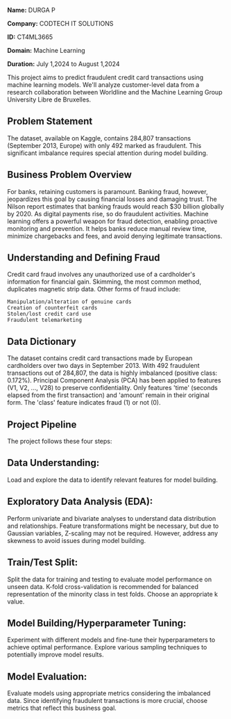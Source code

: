 **Name:** DURGA P

**Company:** CODTECH IT SOLUTIONS

**ID:** CT4ML3665

**Domain:** Machine Learning

**Duration:** July 1,2024 to August 1,2024

This project aims to predict fraudulent credit card transactions using machine learning models. We'll analyze customer-level data from a research collaboration between Worldline and the Machine Learning Group University Libre de Bruxelles.

## Problem Statement
The dataset, available on Kaggle, contains 284,807 transactions (September 2013, Europe) with only 492 marked as fraudulent. This significant imbalance requires special attention during model building.

## Business Problem Overview
For banks, retaining customers is paramount. Banking fraud, however, jeopardizes this goal by causing financial losses and damaging trust. The Nilson report estimates that banking frauds would reach $30 billion globally by 2020. As digital payments rise, so do fraudulent activities. Machine learning offers a powerful weapon for fraud detection, enabling proactive monitoring and prevention. It helps banks reduce manual review time, minimize chargebacks and fees, and avoid denying legitimate transactions.

## Understanding and Defining Fraud
Credit card fraud involves any unauthorized use of a cardholder's information for financial gain. Skimming, the most common method, duplicates magnetic strip data. Other forms of fraud include:

    Manipulation/alteration of genuine cards
    Creation of counterfeit cards
    Stolen/lost credit card use
    Fraudulent telemarketing
## Data Dictionary
The dataset contains credit card transactions made by European cardholders over two days in September 2013. With 492 fraudulent transactions out of 284,807, the data is highly imbalanced (positive class: 0.172%). Principal Component Analysis (PCA) has been applied to features (V1, V2, ..., V28) to preserve confidentiality. Only features 'time' (seconds elapsed from the first transaction) and 'amount' remain in their original form. The 'class' feature indicates fraud (1) or not (0).

## Project Pipeline
The project follows these four steps:

## Data Understanding:
Load and explore the data to identify relevant features for model building.
## Exploratory Data Analysis (EDA):
Perform univariate and bivariate analyses to understand data distribution and relationships. Feature transformations might be necessary, but due to Gaussian variables, Z-scaling may not be required. However, address any skewness to avoid issues during model building.
## Train/Test Split:
Split the data for training and testing to evaluate model performance on unseen data. K-fold cross-validation is recommended for balanced representation of the minority class in test folds. Choose an appropriate k value.
## Model Building/Hyperparameter Tuning: 
Experiment with different models and fine-tune their hyperparameters to achieve optimal performance. Explore various sampling techniques to potentially improve model results.
## Model Evaluation:
Evaluate models using appropriate metrics considering the imbalanced data. Since identifying fraudulent transactions is more crucial, choose metrics that reflect this business goal.
